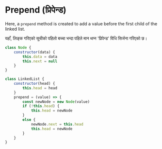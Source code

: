 # Prepend (प्रिपेन्ड)

Here, a `prepend` method is created to add a value before the first child of the linked list.

यहाँ, लिङ्क गरिएको सूचीको पहिलो बच्चा भन्दा पहिले मान थप्न 'प्रिपेन्ड' विधि सिर्जना गरिएको छ।

```javascript
class Node {
    constructor(data) {
        this.data = data
        this.next = null 
    }
}

class LinkedList {
    constructor(head) {
        this.head = head 
    }
    prepend = (value) => {
        const newNode = new Node(value)
        if (!this.head) {
            this.head = newNode 
        }
        else {
            newNode.next = this.head 
            this.head = newNode 
        }
    }
}
```
